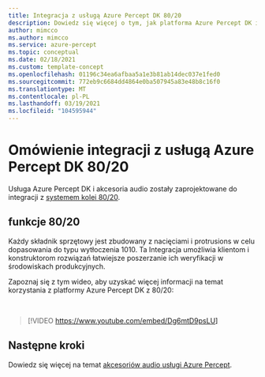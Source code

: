 ```yaml
---
title: Integracja z usługą Azure Percept DK 80/20
description: Dowiedz się więcej o tym, jak platforma Azure Percept DK integruje się z systemem kolei 80/20.
author: mimcco
ms.author: mimcco
ms.service: azure-percept
ms.topic: conceptual
ms.date: 02/18/2021
ms.custom: template-concept
ms.openlocfilehash: 01196c34ea6afbaa5a1e3b81ab14dec037e1fed0
ms.sourcegitcommit: 772eb9c6684dd4864e0ba507945a83e48b8c16f0
ms.translationtype: MT
ms.contentlocale: pl-PL
ms.lasthandoff: 03/19/2021
ms.locfileid: "104595944"
---
```

# <a name="azure-percept-dk-8020-integration-overview"></a>Omówienie integracji z usługą Azure Percept DK 80/20

Usługa Azure Percept DK i akcesoria audio zostały zaprojektowane do integracji z [systemem kolei 80/20](https://8020.net/).

## <a name="8020-features"></a>funkcje 80/20

Każdy składnik sprzętowy jest zbudowany z nacięciami i protrusions w celu dopasowania do typu wytłoczenia 1010. Ta Integracja umożliwia klientom i konstruktorom rozwiązań łatwiejsze poszerzanie ich weryfikacji w środowiskach produkcyjnych.

Zapoznaj się z tym wideo, aby uzyskać więcej informacji na temat korzystania z platformy Azure Percept DK z 80/20:

</br>

> [!VIDEO https://www.youtube.com/embed/Dg6mtD9psLU]  

## <a name="next-steps"></a>Następne kroki

Dowiedz się więcej na temat [akcesoriów audio usługi Azure Percept](./overview-azure-percept-audio.md).